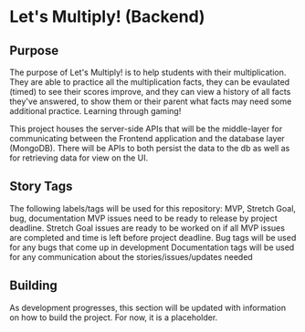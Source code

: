# Let's Multiply! (Backend)

## Purpose
The purpose of Let's Multiply! is to help students with their multiplication.  They are able to practice all the multiplication facts, they can be evaulated (timed) to see their scores improve, and they can view a history of all facts they've answered, to show them or their parent what facts may need some additional practice.  Learning through gaming!

This project houses the server-side APIs that will be the middle-layer for communicating between the Frontend application and the database layer (MongoDB). There will be APIs to both persist the data to the db as well as for retrieving data for view on the UI.  

## Story Tags
The following labels/tags will be used for this repository: MVP, Stretch Goal, bug, documentation
MVP issues need to be ready to release by project deadline.
Stretch Goal issues are ready to be worked on if all MVP issues are completed and time is left before project deadline.
Bug tags will be used for any bugs that come up in development
Documentation tags will be used for any communication about the stories/issues/updates needed

## Building
As development progresses, this section will be updated with information on how to build the project.
For now, it is a placeholder.